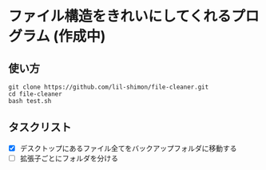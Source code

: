 # ファイル構造をきれいにしてくれるプログラム (作成中)

## 使い方

```shell
git clone https://github.com/lil-shimon/file-cleaner.git
cd file-cleaner
bash test.sh

```

## タスクリスト
- [x] デスクトップにあるファイル全てをバックアップフォルダに移動する
- [ ] 拡張子ごとにフォルダを分ける
